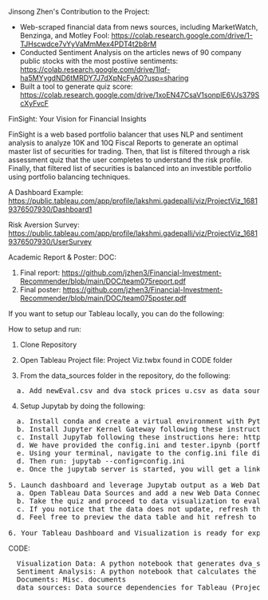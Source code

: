 Jinsong Zhen's Contribution to the Project:
* Web-scraped financial data from news sources, including MarketWatch, Benzinga, and Motley Fool: https://colab.research.google.com/drive/1-TJHscwdce7vYyVaMmMex4PDT4t2b8rM
* Conducted Sentiment Analysis on the articles news of 90 company public stocks with the most postiive sentiments: https://colab.research.google.com/drive/1Iqf-ha5MYygdND6tMRDY7J7dXpNcFyAO?usp=sharing
* Built a tool to generate quiz score: https://colab.research.google.com/drive/1xoEN47CsaV1sonplE6VJs379ScXyFvcF

FinSight: Your Vision for Financial Insights

FinSight is a web based portfolio balancer that uses NLP and sentiment analysis to analyze 10K and 10Q Fiscal Reports to generate an optimal master list of securities for trading. Then, that list is filtered through a risk assessment quiz that the user completes to understand the risk profile. Finally, that filtered list of securities is balanced into an investible portfolio using portfolio balancing techniques.

A Dashboard Example: https://public.tableau.com/app/profile/lakshmi.gadepalli/viz/ProjectViz_16819376507930/Dashboard1

Risk Aversion Survey: https://public.tableau.com/app/profile/lakshmi.gadepalli/viz/ProjectViz_16819376507930/UserSurvey

Academic Report & Poster:
</pre>
DOC:
1. Final report: https://github.com/jzhen3/Financial-Investment-Recommender/blob/main/DOC/team075report.pdf
2. Final poster: https://github.com/jzhen3/Financial-Investment-Recommender/blob/main/DOC/team075poster.pdf
</pre>

If you want to setup our Tableau locally, you can do the following:

How to setup and run:
1. Clone Repository

2. Open Tableau Project file: Project Viz.twbx found in CODE folder

3. From the data_sources folder in the repository, do the following:
<pre>
  a. Add newEval.csv and dva_stock_prices_u.csv as data source dependencies to "sentiment_stocks" data source in Tableau 
</pre>

4. Setup Jupytab by doing the following:
<pre>
  a. Install conda and create a virtual environment with Python=3.7
  b. Install Jupyter Kernel Gateway following these instructions: https://github.com/jupyter-server/kernel_gateway
  c. Install JupyTab following these instructions here: https://github.com/CFMTech/Jupytab#installation
  d. We have provided the config.ini and tester.ipynb (portfolio balancer code) in the repository
  e. Using your terminal, navigate to the config.ini file directory
  d. Then run: jupytab --config=config.ini
  e. Once the jupytab server is started, you will get a link in the terminal that looks like (please open): http://sangeetas-mbp.lan:8888 to verify that your Jupytab instance is live

5. Launch dashboard and leverage Jupytab output as a Web Data Source. Do this by:
  a. Open Tableau Data Sources and add a new Web Data Connector data source with the link generated above
  b. Take the quiz and proceed to data visualization to evaluate the dashboard
  c. If you notice that the data does not update, refresh the data sources. This is a known Tableau limitation where WDC does not support live connection and only allows extracts.
  d. Feel free to preview the data table and hit refresh to bring in the data

6. Your Tableau Dashboard and Visualization is ready for exploration!
</pre>


CODE:
<pre>
  Visualization Data: A python notebook that generates dva_stock_prices_u.csv output that is used in Tableau Input
  Sentiment Analysis: A python notebook that calculates the positive, negative or neutral sentiment scores for headlines
  Documents: Misc. documents
  data_sources: Data source dependencies for Tableau (Project Viz.twbx)
</pre>
